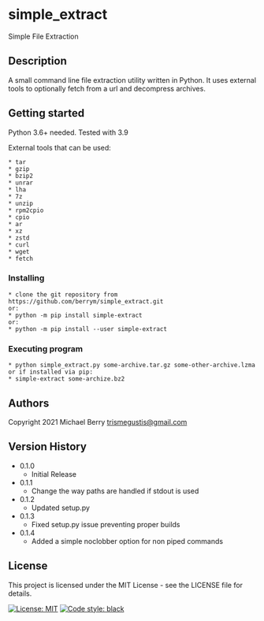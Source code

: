 # simple_extract

Simple File Extraction

## Description

A small command line file extraction utility written in Python. It uses external tools to optionally fetch from a url and decompress archives.

## Getting started

Python 3.6+ needed. Tested with 3.9

External tools that can be used:

    * tar
    * gzip
    * bzip2
    * unrar
    * lha
    * 7z
    * unzip
    * rpm2cpio
    * cpio
    * ar
    * xz
    * zstd
    * curl
    * wget
    * fetch

### Installing

    * clone the git repository from https://github.com/berrym/simple_extract.git
    or:
    * python -m pip install simple-extract
    or:
    * python -m pip install --user simple-extract

### Executing program

    * python simple_extract.py some-archive.tar.gz some-other-archive.lzma
    or if installed via pip:
    * simple-extract some-archize.bz2

## Authors

Copyright 2021
Michael Berry <trismegustis@gmail.com>

## Version History

* 0.1.0
    * Initial Release
* 0.1.1
    * Change the way paths are handled if stdout is used
* 0.1.2
    * Updated setup.py
* 0.1.3
    * Fixed setup.py issue preventing proper builds
* 0.1.4
    * Added a simple noclobber option for non piped commands

## License

This project is licensed under the MIT License - see the LICENSE file  for details.

[![License: MIT](https://img.shields.io/badge/License-MIT-yellow.svg)](https://opensource.org/licenses/MIT)
[![Code style: black](https://img.shields.io/badge/code%20style-black-000000.svg)](https://github.com/psf/black)
